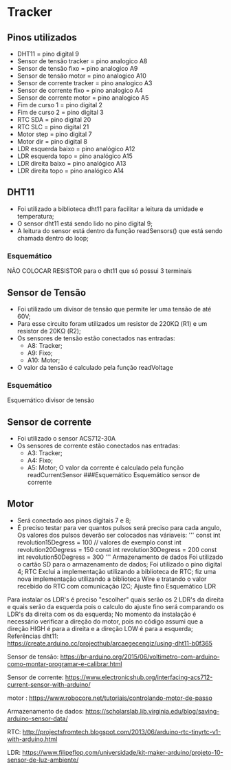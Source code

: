 # Tracker

## Pinos utilizados
 - DHT11 = pino digital 9
 - Sensor de tensão tracker = pino analogico A8
 - Sensor de tensão fixo = pino analogico A9
 - Sensor de tensão motor = pino analogico A10
 - Sensor de corrente tracker = pino analogico A3
 - Sensor de corrente fixo = pino analogico A4
 - Sensor de corrente motor = pino analogico A5
 - Fim de curso 1 = pino digital 2
 - Fim de curso 2 = pino digital 3
 - RTC SDA = pino digital 20
 - RTC SLC = pino digital 21
 - Motor step = pino digital 7
 - Motor dir = pino digital 8
 - LDR esquerda baixo = pino analógico A12
 - LDR esquerda topo = pino analógico A15
 - LDR direita baixo = pino analógico A13
 - LDR direita topo = pino analógico A14

## DHT11
 - Foi utilizado a biblioteca dht11 para facilitar a leitura da umidade e temperatura;
 - O sensor dht11 está sendo lido no pino digital 9;
 - A leitura do sensor está dentro da função readSensors() que está sendo chamada dentro do loop;
### Esquemático


NÃO COLOCAR RESISTOR para o dht11 que só possui 3 terminais

## Sensor de Tensão
 - Foi utilizado um divisor de tensão que permite ler uma tensão de até 60V;
 - Para esse circuito foram utilizados um resistor de 220KΩ (R1) e um resistor de 20KΩ (R2);
 - Os sensores de tensão estão conectados nas entradas:
   - A8: Tracker;
   - A9: Fixo;
   - A10: Motor;
 - O valor da tensão é calculado pela função readVoltage
### Esquemático
Esquemático divisor de tensão

## Sensor de corrente
 - Foi utilizado o sensor ACS712-30A
 - Os sensores de corrente estão conectados nas entradas:
   - A3: Tracker;
   - A4: Fixo;
   - A5: Motor;
O valor da corrente é calculado pela função readCurrentSensor
###Esquemático
Esquemático sensor de corrente

## Motor
 - Será conectado aos pinos digitais 7 e 8;
 - É preciso testar para ver quantos pulsos será preciso para cada angulo, Os valores dos pulsos deverão ser colocados nas váriaveis:
   '''
   const int revolution15Degress = 100 // valores de exemplo
   const int revolution20Degress = 150
   const int revolution30Degress = 200
   const int revolution50Degress = 300
   '''
Armazenamento de dados
Foi utilizado o cartão SD para o armazenamento de dados;
Foi utilizado o pino digital 4;
RTC
Exclui a implementação utilizando a biblioteca de RTC;
fiz uma nova implementação utilizando a biblioteca Wire e tratando o valor recebido do RTC com comunicação I2C;
Ajuste fino
Esquemático LDR

Para instalar os LDR's é preciso "escolher" quais serão os 2 LDR's da direita e quais serão da esquerda pois o calculo do ajuste fino será comparando os LDR's da direita com os da esquerda;
No momento da instalação é necessário verificar a direção do motor, pois no código assumi que a direção HIGH é para a direita e a direção LOW é para a esquerda;
Referências
dht11: https://create.arduino.cc/projecthub/arcaegecengiz/using-dht11-b0f365

Sensor de tensão: https://br-arduino.org/2015/06/voltimetro-com-arduino-como-montar-programar-e-calibrar.html

Sensor de corrente: https://www.electronicshub.org/interfacing-acs712-current-sensor-with-arduino/

motor : https://www.robocore.net/tutoriais/controlando-motor-de-passo

Armazenamento de dados: https://scholarslab.lib.virginia.edu/blog/saving-arduino-sensor-data/

RTC: http://projectsfromtech.blogspot.com/2013/06/arduino-rtc-tinyrtc-v1-with-arduino.html

LDR: https://www.filipeflop.com/universidade/kit-maker-arduino/projeto-10-sensor-de-luz-ambiente/
